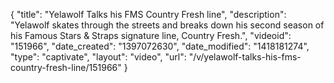{
    "title": "Yelawolf Talks his FMS Country Fresh line",
    "description": "Yelawolf skates through the streets and breaks down his second season of his Famous Stars & Straps signature line, Country Fresh.",
    "videoid": "151966",
    "date_created": "1397072630",
    "date_modified": "1418181274",
    "type": "captivate",
    "layout": "video",
    "url": "\/v\/yelawolf-talks-his-fms-country-fresh-line\/151966"
}